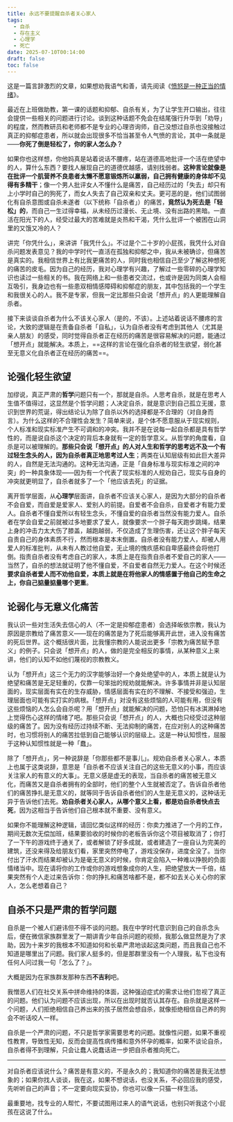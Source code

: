 ```yaml
---
title: 永远不要提醒自杀者关心家人
tags:
  - 自杀
  - 存在主义
  - 心理学
  - 死亡
date: 2025-07-10T00:14:00
draft: false
toc: false
---
```


这是一篇言辞激烈的文章，如果想劝我语气和善，请先阅读《[愤怒是一种正当的情绪](/posts/愤怒是一种正当的情绪/)》。

最近在上班做助教，第一课的话题和抑郁、自杀有关，为了让学生开口输出，往往会提供一些相关的问题进行讨论。谈到这种话题不免会在结尾强行升华到「劝导」的程度，然而教研员和老师都不是专业的心理咨询师，自己没想过自杀也没接触过真正的抑郁症患者，所以就会出现很多不恰当甚至令人气愤的言论，其中一条就是——**你死了倒是轻松了，你的家人怎么办？**<!--more-->

如果你也这样想，你他妈真是站着说话不腰疼，站在道德高地批评一个活在绝望中的人，算什么东西？要找人展现自己的道德优越感，请别找弱者。**这种言论就像是在批评一个肌营养不良患者太懒不愿意锻炼所以羸弱，自己拥有健康的身体却不见得有多精干**；像一个男人批评女人不懂什么是痛苦，自己经历过的「失去」却只有上小学时自己的狗死了，而女人失去了自己双亲和丈夫。更可恶的是，他们试图弱化有自杀意图或自杀未遂者（以下统称「自杀者」）的痛苦，**竟然认为死去是「轻松」的**，而自己一生过得幸福，从未经历过漫长、无止境、没有出路的黑暗。一直活在阳光下的人，经受过最大的苦难就是炎热和干渴，凭什么批评一个被困在山洞里的又饿又冷的人？

讲完「你凭什么」，来讲讲「我凭什么」。不过是个二十岁的小屁孩，我凭什么对自杀问题发表意见？我的中学时代一直活在孤独和抑郁之中，我从未被确诊，但痛苦是真实的。我相信世界上有比我更痛苦的人，同时我也相信自己至少了解这种想死的痛苦的皮毛。因为自己的经历，我对心理学有兴趣，了解过一些零碎的心理学知识也读过一些相关的书。我在网络上和一些患者交流过，也或许是因为同类人会相互吸引，我身边也有一些患双相情感障碍和抑郁症的朋友，其中包括我的一个学生和我很关心的人。我不是专家，但我一定比那些只会说「想开点」的人更能理解自杀者。

接下来谈谈自杀者为什么不该关心家人（是的，不该）。上述站着说话不腰疼的言论，大致的逻辑是在责备自杀者「自私」，认为自杀者没有考虑到其他人（尤其是亲人朋友）的感受，同时觉得自杀者正在经历的痛苦是很容易解决的问题，能通过「想开点」就能解决。本质上，==这样的言论在强化自杀者的轻生欲望，弱化甚至无意义化自杀者正在经历的痛苦==。

## 论强化轻生欲望

加缪说，真正严肃的**哲学**问题只有一个，那就是自杀。人思考自杀，就是在思考人生值不值得过，这显然是个哲学问题；人决定自杀，就是意识到自己孤立无援，意识到世界的荒诞，得出结论认为除了自杀以外的选择都是不合理的（对自身而言）。为什么这样的不合理性会发生？简单来说，是个体不愿意服从于现实规则，个人标准和现实标准产生不可调和的冲突。我并不是在说每一起自杀都是具有哲学性的，而是说自杀这个决定的背后本身就有一定的哲学意义。从哲学的角度看，自杀是可以被理解的。**那些只会说「想开点」的人对人生和哲学的思考远不及一个有过轻生念头的人，因为自杀者真正地思考过人生**；两类在认知层级有如此巨大差异的人，自然是无法沟通的。这种无法沟通，正是「自身标准与现实标准之间的冲突」的一种具象体现——因为有一个代表了现实标准的人规劝自己，现实与自身的冲突就更明显了，自杀者就多了一个「他应该去死」的证据。

离开哲学层面，从**心理学**层面讲，自杀者不应该关心家人，是因为大部分的自杀者不会自爱，而自爱是爱家人、爱别人的前提。自爱者不会自杀，自爱者才有能力爱人。自杀者不懂自爱所以有轻生念头，不懂自爱的自杀者当然没有能力爱人。自杀者在学会自爱之前就被过多地要求了爱人，就像要求一个胖子每天跑步跳绳，结果上身的冲击力太大伤了膝盖，越跑越弱，不仅造成了生理伤害，还让这个胖子每天自责自己的身体素质不行，然而根本是本末倒置。自杀者没有能力爱人，却被人用爱人的标准批判，从未有人教过他自爱，无止境的愧疚感和自卑感最终会将他打倒。指责自杀者没有考虑自己的家人，本质上是在指责自杀者不爱自己的家人——当然了，自杀的想法就证明了他不懂自爱，不自爱者自然无力爱人。在这个时候还**要求自杀者爱人而不劝他自爱，本质上就是在将他家人的情感置于他自己的生命之上，你自己掂量掂量哪个更重**。

## 论弱化与无意义化痛苦

我认识一些对生活失去信心的人（不一定是抑郁症患者）会选择皈依宗教，我认为原因是宗教给了痛苦意义——现在的痛苦是为了死后能够离开此世，进入没有痛苦的死后世界。这个概括很片面，比我懂宗教的人能说出更多「宗教为痛苦赋予意义」的例子。只会说「想开点」的人，做的是完全相反的事情，从某种意义上来讲，他们的认知不如他们蔑视的宗教教义。

认为「想开点」这三个无力的汉字能够治好一个身处绝望中的人，本质上就是认为绝望和痛苦是无足轻重的，仅靠一句笨拙的规劝就能解决。许多事情并非是认知层面的，现实层面有实在的生存威胁，情感层面有实在的不理解、不接受和强迫，生理层面也可能有实打实的病根。「想开点」对没有这些烦恼的人可能有用，但没有这些烦恼的人怎么会自杀呢？用「想开点」就能解决的问题，恐怕只有冰淇淋掉地上觉得伤心这样的情绪了吧。那些只会说「想开点」的人，大概也只经受过这种层级的痛苦了。因为没有经历过持续不断、无法抑制的痛苦，在应对别人的这种痛苦时，也习惯将别人的痛苦拉低到自己能够认识的层级上。这是一种认知惯性，屈服于这种认知惯性就是一种「蠢」。

除了「想开点」，另一种说辞是「你那些都不是事儿」。规劝自杀者关心家人，本质上也属于这类说辞，意思是「自杀者不应该关注自己的这些无意义的小事，而应该关注家人的有意义的大事」。无意义感是虚无的表现，当自杀者的痛苦被无意义化，而痛苦又是自杀者拥有的全部时，他们的整个人生就被否定了。告诉自杀者他们的痛苦挣扎是无意义的，就等同于告诉自杀者他们的人生是无意义的，这种话无异于告诉他们去死。**劝自杀者关心家人，从哪个意义上看，都是劝自杀者快点去死**，因为这相当于告诉他们自己根本就不重要、没有意义。

如果你不能理解这种逻辑，请回忆类似这样的经历：你卖力推进了一个月的工作，期间无数次无偿加班，结果要验收的时候你的老板告诉你这个项目被取消了；你打了一下午的游戏终于通关了，或者解锁了好多成就，或者建造了一座自认为完美的建筑，还没来得及给朋友们看，家里突然停电了，游戏没保存，进度全没了。当你付出了汗水而结果却被认为是毫无意义的时候，你肯定会陷入一种难以挣脱的负面情绪当中。现在请将你的工作或你的游戏想象成你的人生，把绝望放大一千倍，结果突然有个人走过来告诉你：你的挣扎和痛苦啥都不是，都不如去关心关心你的家人，怎么老想着自己？

## 自杀不只是严肃的哲学问题

自杀是一个被人们避讳但不得不谈的问题。我在中学时代意识到自己的自杀念头后，便在微信家族群里发了一期讲青少年自杀问题的视频，我那么做显然是为了求助，因为十来岁的我根本不知道如何和长辈严肃地谈起这类问题，而且我自己也不知道是哪里出了问题。我们家人挺多的，但是那群里没有一个人理我，私下也没有任何人问过我一句「怎么了？」。

大概是因为在家族群发那种东西**不吉利**吧。

我憎恶人们在社交关系中拼命维持的体面，这种强迫症式的需求让他们忽视了真正的问题。他们认为问题不应该出现，所以在出现时就否认其存在。自杀就是这样一个问题，人们拒绝相信自己养出来的孩子居然会想自杀，就像拒绝相信自己养的狗会不听话咬人一样。

自杀是一个严肃的问题，不只是哲学家需要思考的问题。就像性问题，如果不重视性教育，导致性无知，反而会提高性病传播和意外怀孕的概率，如果不谈论自杀，自杀者得不到理解，只会让蠢人说蠢话进一步把自杀者推向死亡。

---

对自杀者应该说什么？痛苦是有意义的，不是永久的；我知道你的痛苦是我无法想象的；如果你找人谈谈，我在这，如果不想说话，也没关系，不必回应我的感受，先听听自己的声音；不一定要向现实妥协，你也可以像一只猫一样生活。

最重要地，找专业的人帮忙，不要试图用过来人的语气说话，也别只听我这个小屁孩在这说了什么。
